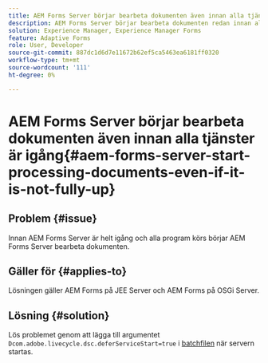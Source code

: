 ```yaml
---
title: AEM Forms Server börjar bearbeta dokumenten även innan alla tjänster är igång.
description: AEM Forms Server börjar bearbeta dokumenten redan innan alla tjänster är igång på JEE Server och OSGi Server.
solution: Experience Manager, Experience Manager Forms
feature: Adaptive Forms
role: User, Developer
source-git-commit: 887dc1d6d7e11672b62ef5ca5463ea6181ff0320
workflow-type: tm+mt
source-wordcount: '111'
ht-degree: 0%

---
```


# AEM Forms Server börjar bearbeta dokumenten även innan alla tjänster är igång{#aem-forms-server-start-processing-documents-even-if-it-is-not-fully-up}

## Problem {#issue}

<!--When user restarts AEM Forms server, the current calling processes or services still continue such as rendering PDF documents and more. It causes the restart of the AEM Forms server to not startup correctly.-->

Innan AEM Forms Server är helt igång och alla program körs börjar AEM Forms Server bearbeta dokumenten.


## Gäller för {#applies-to}

Lösningen gäller AEM Forms på JEE Server och AEM Forms på OSGi Server.

## Lösning {#solution}

Lös problemet genom att lägga till argumentet `Dcom.adobe.livecycle.dsc.deferServiceStart=true` i [batchfilen](https://experienceleague.adobe.com/docs/experience-manager-65-2025/deploying/deploying/command-line-start-and-stop.html#windows-platform-start-bat-script-example) när servern startas.
